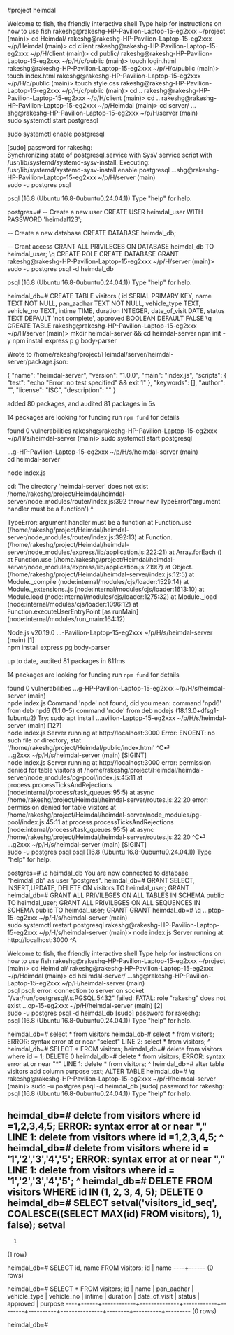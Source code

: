 #project heimdal



Welcome to fish, the friendly interactive shell
Type help for instructions on how to use fish
rakeshg@rakeshg-HP-Pavilion-Laptop-15-eg2xxx ~/project (main)> cd Heimdal/
rakeshg@rakeshg-HP-Pavilion-Laptop-15-eg2xxx ~/p/Heimdal (main)> cd client
rakeshg@rakeshg-HP-Pavilion-Laptop-15-eg2xxx ~/p/H/client (main)> cd public/
rakeshg@rakeshg-HP-Pavilion-Laptop-15-eg2xxx ~/p/H/c/public (main)> touch login.html
rakeshg@rakeshg-HP-Pavilion-Laptop-15-eg2xxx ~/p/H/c/public (main)> touch index.html
rakeshg@rakeshg-HP-Pavilion-Laptop-15-eg2xxx ~/p/H/c/public (main)> touch style.css
rakeshg@rakeshg-HP-Pavilion-Laptop-15-eg2xxx ~/p/H/c/public (main)> cd ..
rakeshg@rakeshg-HP-Pavilion-Laptop-15-eg2xxx ~/p/H/client (main)> cd ..
rakeshg@rakeshg-HP-Pavilion-Laptop-15-eg2xxx ~/p/Heimdal (main)> cd server/
…shg@rakeshg-HP-Pavilion-Laptop-15-eg2xxx ~/p/H/server (main)  
sudo systemctl start postgresql
                                                               
sudo systemctl enable postgresql

[sudo] password for rakeshg:    
Synchronizing state of postgresql.service with SysV service script with /usr/lib/systemd/systemd-sysv-install.
Executing: /usr/lib/systemd/systemd-sysv-install enable postgresql
…shg@rakeshg-HP-Pavilion-Laptop-15-eg2xxx ~/p/H/server (main)  
sudo -u postgres psql

psql (16.8 (Ubuntu 16.8-0ubuntu0.24.04.1))
Type "help" for help.

postgres=# -- Create a new user
CREATE USER heimdal_user WITH PASSWORD 'heimdal123';

-- Create a new database
CREATE DATABASE heimdal_db;

-- Grant access
GRANT ALL PRIVILEGES ON DATABASE heimdal_db TO heimdal_user;
\q
CREATE ROLE
CREATE DATABASE
GRANT
rakeshg@rakeshg-HP-Pavilion-Laptop-15-eg2xxx ~/p/H/server (main)> sudo -u postgres psql
 -d heimdal_db

psql (16.8 (Ubuntu 16.8-0ubuntu0.24.04.1))
Type "help" for help.

heimdal_db=# CREATE TABLE visitors (
  id SERIAL PRIMARY KEY,
  name TEXT NOT NULL,
  pan_aadhar TEXT NOT NULL,
  vehicle_type TEXT,
  vehicle_no TEXT,
  intime TIME,
  duration INTEGER,
  date_of_visit DATE,
  status TEXT DEFAULT 'not complete',
  approved BOOLEAN DEFAULT FALSE
\q
CREATE TABLE
rakeshg@rakeshg-HP-Pavilion-Laptop-15-eg2xxx ~/p/H/server (main)> mkdir heimdal-server 
&& cd heimdal-server
                                                                  npm init -y
                                                                  npm install express p
g body-parser

Wrote to /home/rakeshg/project/Heimdal/server/heimdal-server/package.json:

{
  "name": "heimdal-server",
  "version": "1.0.0",
  "main": "index.js",
  "scripts": {
    "test": "echo \"Error: no test specified\" && exit 1"
  },
  "keywords": [],
  "author": "",
  "license": "ISC",
  "description": ""
}




added 80 packages, and audited 81 packages in 5s

14 packages are looking for funding
  run `npm fund` for details

found 0 vulnerabilities
rakeshg@rakeshg-HP-Pavilion-Laptop-15-eg2xxx ~/p/H/s/heimdal-server (main)> sudo systemctl start postgresql

…g-HP-Pavilion-Laptop-15-eg2xxx ~/p/H/s/heimdal-server (main)  
cd heimdal-server
                                                               
node index.js

cd: The directory 'heimdal-server' does not exist
/home/rakeshg/project/Heimdal/heimdal-server/node_modules/router/index.js:392
      throw new TypeError('argument handler must be a function')
      ^

TypeError: argument handler must be a function
    at Function.use (/home/rakeshg/project/Heimdal/heimdal-server/node_modules/router/index.js:392:13)
    at Function.<anonymous> (/home/rakeshg/project/Heimdal/heimdal-server/node_modules/express/lib/application.js:222:21)
    at Array.forEach (<anonymous>)
    at Function.use (/home/rakeshg/project/Heimdal/heimdal-server/node_modules/express/lib/application.js:219:7)
    at Object.<anonymous> (/home/rakeshg/project/Heimdal/heimdal-server/index.js:12:5)
    at Module._compile (node:internal/modules/cjs/loader:1529:14)
    at Module._extensions..js (node:internal/modules/cjs/loader:1613:10)
    at Module.load (node:internal/modules/cjs/loader:1275:32)
    at Module._load (node:internal/modules/cjs/loader:1096:12)
    at Function.executeUserEntryPoint [as runMain] (node:internal/modules/run_main:164:12)

Node.js v20.19.0
…-Pavilion-Laptop-15-eg2xxx ~/p/H/s/heimdal-server (main) [1]  
npm install express pg body-parser


up to date, audited 81 packages in 811ms

14 packages are looking for funding
  run `npm fund` for details

found 0 vulnerabilities
…g-HP-Pavilion-Laptop-15-eg2xxx ~/p/H/s/heimdal-server (main)  
npde index.js
Command 'npde' not found, did you mean:
  command 'npd6' from deb npd6 (1.1.0-5)
  command 'node' from deb nodejs (18.13.0+dfsg1-1ubuntu2)
Try: sudo apt install <deb name>
…avilion-Laptop-15-eg2xxx ~/p/H/s/heimdal-server (main) [127]  
node index.js
Server running at http://localhost:3000
Error: ENOENT: no such file or directory, stat '/home/rakeshg/project/Heimdal/public/index.html'
^C⏎                                            
…g2xxx ~/p/H/s/heimdal-server (main) [SIGINT]  
node index.js
Server running at http://localhost:3000
error: permission denied for table visitors
    at /home/rakeshg/project/Heimdal/heimdal-server/node_modules/pg-pool/index.js:45:11
    at process.processTicksAndRejections (node:internal/process/task_queues:95:5)
    at async /home/rakeshg/project/Heimdal/heimdal-server/routes.js:22:20
error: permission denied for table visitors
    at /home/rakeshg/project/Heimdal/heimdal-server/node_modules/pg-pool/index.js:45:11
    at process.processTicksAndRejections (node:internal/process/task_queues:95:5)
    at async /home/rakeshg/project/Heimdal/heimdal-server/routes.js:22:20
^C⏎                                            
…g2xxx ~/p/H/s/heimdal-server (main) [SIGINT]  
sudo -u postgres psql
psql (16.8 (Ubuntu 16.8-0ubuntu0.24.04.1))
Type "help" for help.

postgres=# \c heimdal_db
You are now connected to database "heimdal_db" as user "postgres".
heimdal_db=# GRANT SELECT, INSERT,UPDATE, DELETE ON visitors TO heimdal_user;
GRANT
heimdal_db=# GRANT ALL PRIVILEGES ON ALL TABLES IN SCHEMA public TO heimdal_user;
GRANT ALL PRIVILEGES ON ALL SEQUENCES IN SCHEMA public TO heimdal_user;
GRANT
GRANT
heimdal_db=# \q
…ptop-15-eg2xxx ~/p/H/s/heimdal-server (main)  
sudo systemctl restart postgresql
rakeshg@rakeshg-HP-Pavilion-Laptop-15-eg2xxx ~/p/H/s/heimdal-server (main)> node index.js
Server running at http://localhost:3000
^A

Welcome to fish, the friendly interactive shell
Type help for instructions on how to use fish
rakeshg@rakeshg-HP-Pavilion-Laptop-15-eg2xxx ~/project (main)> cd Heimd
al/
rakeshg@rakeshg-HP-Pavilion-Laptop-15-eg2xxx ~/p/Heimdal (main)> cd hei
mdal-server/
…shg@rakeshg-HP-Pavilion-Laptop-15-eg2xxx ~/p/H/heimdal-server (main)  
psql
psql: error: connection to server on socket "/var/run/postgresql/.s.PGSQL.5432" failed: FATAL:  role "rakeshg" does not exist
…op-15-eg2xxx ~/p/H/heimdal-server (main) [2]  
sudo -u postgres psql -d heimdal_db
[sudo] password for rakeshg:    
psql (16.8 (Ubuntu 16.8-0ubuntu0.24.04.1))
Type "help" for help.

heimdal_db=# select * from visitors
heimdal_db-# select * from visitors;
ERROR:  syntax error at or near "select"
LINE 2: select * from visitors;
        ^
heimdal_db=# SELECT * FROM visitors;
heimdal_db=# delete from visitors where id = 1;
DELETE 0
heimdal_db=# delete * from visitors;
ERROR:  syntax error at or near "*"
LINE 1: delete * from visitors;
               ^
heimdal_db=# alter table visitors add column purpose text;
ALTER TABLE
heimdal_db=# \q
rakeshg@rakeshg-HP-Pavilion-Laptop-15-eg2xxx ~/p/H/heimdal-server (main)> sudo -u postgres psql -d heimdal_db
[sudo] password for rakeshg:    
psql (16.8 (Ubuntu 16.8-0ubuntu0.24.04.1))
Type "help" for help.

heimdal_db=# delete from visitors where id =1,2,3,4,5;
ERROR:  syntax error at or near ","
LINE 1: delete from visitors where id =1,2,3,4,5;
                                        ^
heimdal_db=# delete from visitors where id = '1','2','3','4','5';
ERROR:  syntax error at or near ","
LINE 1: delete from visitors where id = '1','2','3','4','5';
                                           ^
heimdal_db=# DELETE FROM visitors WHERE id IN (1, 2, 3, 4, 5);
DELETE 0
heimdal_db=# SELECT setval('visitors_id_seq', COALESCE((SELECT MAX(id) FROM visitors), 1), false);
 setval 
--------
      1
(1 row)

heimdal_db=# SELECT id, name FROM visitors;
 id | name 
----+------
(0 rows)

heimdal_db=# SELECT * FROM visitors;
 id | name | pan_aadhar | vehicle_type | vehicle_no | intime | duration | date_of_visit | status | approved | purpose 
----+------+------------+--------------+------------+--------+----------+---------------+--------+----------+---------
(0 rows)

heimdal_db=# 